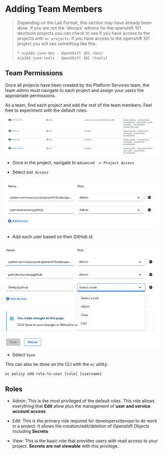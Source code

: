 # Adding Team Members

>Depending on the Lab Format, this section may have already been done. If you are not the 'devops' admins for the openshift 101 dev/tools projects you can check to see if you have access to the projects with `oc projects`. If you have access to the openshift 101 project you will see something like this. 
>```shell
>* ocp101-june-dev - OpenShift 101 (dev)
> ocp101-june-tools - OpenShift 101 (tools)
>```


## Team Permissions

Once all projects have been created by the Platform Services team, the team admin
must navigate to each project and assign your users the appropriate permissions. 

As a team, find each project and add the rest of the team members. Feel free to experiment with
the default roles.  

![](../assets/openshift101_ss/01_projects.png)

- Once in the project, navigate to `Advanced -> Project Access`

- Select `Add Access`

![](../assets/openshift101_ss/01_add_access.png)

- Add each user based on their GitHub id

![](../assets/openshift101_ss/01_edit.png)

- Select `Save`


This can also be done on the CLI with the `oc` utility: 

```
oc policy add-role-to-user [role] [username]
```

## Roles

- Admin: This is the most privileged of the default roles. This role allows everything that __Edit__ allow plus the management of __user and service account access__

- Edit: This is the primary role required for developers/devops to do work in a project. It allows the creation/edit/deletion of Openshift Objects including __Secrets__

- View: This is the basic role that provides users with read access to your project. __Secrets are not viewable__ with this privilege.